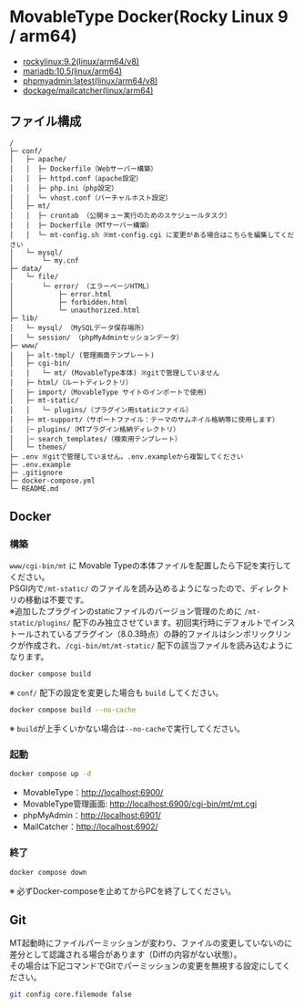 # MovableType Docker(Rocky Linux 9 / arm64)
- [rockylinux:9.2(linux/arm64/v8)](https://hub.docker.com/layers/library/rockylinux/9.2.20230513-minimal/images/sha256-8a14a313d4a6c3963c498de541415e0c2a122241e87f6835ae6a2511f858a916?context=explore)
- [mariadb:10.5(linux/arm64)](https://hub.docker.com/layers/library/mariadb/10.5/images/sha256-dd11770ffa33e30f3912560989c686e23bff69fb01bebcfd427b512374207e69?context=explore)
- [phpmyadmin:latest(linux/arm64/v8)](https://hub.docker.com/layers/library/phpmyadmin/latest/images/sha256-8c4760de2c17a8fb5c18cfa857d9749e5907570ecd977a73265a37a54fad0bd2?context=explore)
- [dockage/mailcatcher(linux/arm64)](https://hub.docker.com/layers/dockage/mailcatcher/latest/images/sha256-dace8abb9505079eaaf8b48bc121552c2c75dc3b9a090919f7fa2fc48caf31b1?context=explore)

## ファイル構成
```
/
├─ conf/
│   ├─ apache/
│   │  ├─ Dockerfile（Webサーバー構築）
│   │  ├─ httpd.conf（apache設定）
│   │  ├─ php.ini（php設定）
│   │  └─ vhost.conf（バーチャルホスト設定）
│   ├─ mt/
│   │  ├─ crontab （公開キュー実行のためのスケジュールタスク）
│   │  ├─ Dockerfile（MTサーバー構築）
│   │  └─ mt-config.sh ※mt-config.cgi に変更がある場合はこちらを編集してください
│   └─ mysql/
│       └─ my.cnf
├─ data/
│   └─ file/
│       └─ error/ （エラーページHTML）
│           ├─ error.html
│           ├─ forbidden.html
│           └─ unauthorized.html
├─ lib/
│   └─ mysql/ （MySQLデータ保存場所）
│   └─ session/ （phpMyAdminセッションデータ）
├─ www/
│   ├─ alt-tmpl/ (管理画面テンプレート)
│   ├─ cgi-bin/
│   │   └─ mt/ (MovableType本体) ※gitで管理していません
│   ├─ html/（ルートディレクトリ）
│   ├─ import/（MovableType サイトのインポートで使用）
│   ├─ mt-static/
│   │   └─ plugins/（プラグイン用staticファイル）
│   ├─ mt-support/（サポートファイル：テーマのサムネイル格納等に使用します）
│   │─ plugins/（MTプラグイン格納ディレクトリ）
│   │─ search_templates/（検索用テンプレート）
│   └─ themes/
├─ .env ※gitで管理していません。.env.exampleから複製してください
├─ .env.example
├─ .gitignore
├─ docker-compose.yml
└─ README.md
```

## Docker
### 構築
`www/cgi-bin/mt` に Movable Typeの本体ファイルを配置したら下記を実行してください。  
PSGI内で`/mt-static/` のファイルを読み込めるようになったので、ディレクトリの移動は不要です。  
※追加したプラグインのstaticファイルのバージョン管理のために `/mt-static/plugins/` 配下のみ独立させています。初回実行時にデフォルトでインストールされているプラグイン（8.0.3時点）の静的ファイルはシンボリックリンクが作成され、`/cgi-bin/mt/mt-static/` 配下の該当ファイルを読み込むようになります。

```zsh
docker compose build
```
※ `conf/` 配下の設定を変更した場合も `build` してください。

```zsh
docker compose build --no-cache
```
※ `build`が上手くいかない場合は`--no-cache`で実行してください。

### 起動
```zsh
docker compose up -d
```
- MovableType：[http://localhost:6900/](http://localhost:6900/)
- MovableType管理画面: [http://localhost:6900/cgi-bin/mt/mt.cgi](http://localhost:6900/cgi-bin/mt/mt.cgi)
- phpMyAdmin：[http://localhost:6901/](http://localhost:6901/)
- MailCatcher：[http://localhost:6902/](http://localhost:6902/)

### 終了
```zsh
docker compose down
```
※ 必ずDocker-composeを止めてからPCを終了してください。


## Git
MT起動時にファイルパーミッションが変わり、ファイルの変更していないのに差分として認識される場合があります（Diffの内容がない状態）。  
その場合は下記コマンドでGitでパーミッションの変更を無視する設定にしてください。

```zsh
git config core.filemode false
```
